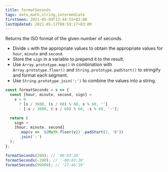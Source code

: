 ```yaml
---
title: formatSeconds
tags: date,math,string,intermediate
firstSeen: 2021-05-09T12:44:55+03:00
lastUpdated: 2021-05-17T08:59:17+03:00
---
```


Returns the ISO format of the given number of seconds.

- Divide `s` with the appropriate values to obtain the appropriate values for `hour`, `minute` and `second`.
- Store the `sign` in a variable to prepend it to the result.
- Use `Array.prototype.map()` in combination with `Array.prototype.floor()` and `String.prototype.padStart()` to stringify and format each segment.
- Use `String.prototype.join(':')` to combine the values into a string.

```js
const formatSeconds = s => {
  const [hour, minute, second, sign] =
    s > 0
      ? [s / 3600, (s / 60) % 60, s % 60, '']
      : [-s / 3600, (-s / 60) % 60, -s % 60, '-'];

  return (
    sign +
    [hour, minute, second]
      .map(v => `${Math.floor(v)}`.padStart(2, '0'))
      .join(':')
  );
};
```

```js
formatSeconds(200); // '00:03:20'
formatSeconds(-200); // '-00:03:20'
formatSeconds(99999); // '27:46:39'
```
